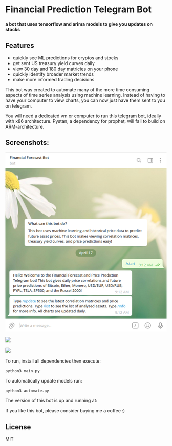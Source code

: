 # Financial Prediction Telegram Bot
#### a bot that uses tensorflow and arima models to give you updates on stocks 

## Features
- quickly see ML predictions for cryptos and stocks
- get sent US treasury yield curves daily
- view 30 day and 180 day matricies on your phone 
- quickly identify broader market trends 
- make more informed trading decisions 

This bot was created to automate many of the more time consuming aspects of time series analysis using machine learning. Instead of having to have your computer to view charts, you can now just have them sent to you on telegram. 

You will need a dedicated vm or computer to run this telegram bot, ideally with x86 architecture. Pystan, a dependency for prophet, will fail to build on ARM-architecture. 

## Screenshots:

![](screenshot1.png?raw=true)

![](screenshot2.png.png?raw=true)

![](screenshot3.png.png?raw=true)

To run, install all dependencies then execute:

```sh
python3 main.py
```

To automatically update models run:

```sh
python3 automate.py
```

The version of this bot is up and running at: 


If you like this bot, please consider buying me a coffee :)



## License
MIT
